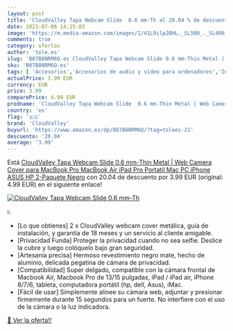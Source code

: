 ```yaml
---
layout: post
title: 'CloudValley Tapa Webcam Slide  0.6 mm-Th al 20.04 % de descuento'
date: 2021-07-06 14:25:03
image: 'https://m.media-amazon.com/images/I/41L9ilp2BHL._SL500_._SL400_.jpg'
comments: true
category: ofertas
author: 'tole.es'
slug: 'B07B8NRM6Q-es CloudValley Tapa Webcam Slide 0.6 mm-Thin Metal | Web...'
sku: 'B07B8NRM6Q-es'
tags: [ 'Accesorios','Accesorios de audio y vídeo para ordenadores','Informática','Webcams y telefonía VoIP','cloudvalley','ipad','iphone', ]
actualPrice: 3.99 EUR
currency: EUR
price: 3.99
comparePrice: 4.99 EUR
prodname: 'CloudValley Tapa Webcam Slide  0.6 mm-Thin Metal | Web Camera Cover para MacBook Pro  MacBook Air  iPad Pro  Portatil  Mac  PC  iPhone  ASUS  HP  2-Paquete  Negro'
country: 'es'
flag: '🇪🇸'
brand: 'CloudValley'
buyurl: 'https://www.amazon.es/dp/B07B8NRM6Q/?tag=tolees-21'
descuento: '20.04'
average: '3.99'
---
```


Está [CloudValley Tapa Webcam Slide  0.6 mm-Thin Metal | Web Camera Cover para MacBook Pro  MacBook Air  iPad Pro  Portatil  Mac  PC  iPhone  ASUS  HP  2-Paquete  Negro](https://www.amazon.es/dp/B07B8NRM6Q/?tag=tolees-21) con 20.04 de descuento por 3.99 EUR (original: 4.99 EUR) en el siguiente enlace!

[![CloudValley Tapa Webcam Slide  0.6 mm-Th](https://m.media-amazon.com/images/I/41L9ilp2BHL._SL500_._SL400_.jpg)](https://www.amazon.es/dp/B07B8NRM6Q/?tag=tolees-21)

ℹ️:

- [Lo que obtienes] 2 x CloudValley webcam cover metálica, guía de instalación, y garantía de 18 meses y un servicio al cliente amigable.
- [Privacidad Funda] Proteger la privacidad cuando no sea selfie. Deslice la cubre y luego colóquelo bajo gran seguridad.
- [Artesanía precisa] Hermoso revestimiento negro mate, hecho de aluminio, delicada pegatina de cámara de privacidad.
- [Compatibilidad] Super delgado, compatible con la cámara frontal de Macbook Air, Macbook Pro de 13/15 pulgadas, iPad / iPad air, iPhone 8/7/6, tableta, computadora portátil (hp, dell, Asus), iMac.
- [Fácil de usar] Simplemente alinee su cámara web, adjuntar y presionar firmemente durante 15 segundos para un fuerte. No interfiere con el uso de la cámara o la luz indicadora.

[🛒 Ver la oferta!!](https://www.amazon.es/dp/B07B8NRM6Q/?tag=tolees-21)
